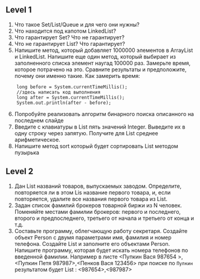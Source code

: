 ## Level 1
1. Что такое Set/List/Queue и для чего они нужны?
2. Что находится под капотом LinkedList? 
3. Что гарантирует Set? Что не гарантирует? 
4. Что не гарантирует List? Что гарантирует?
5. Напишите метод, который добавляет 1000000 элементов в ArrayList и LinkedList. 
Напишите еще один метод, который выбирает из заполненного списка элемент наугад 100000 раз. 
Замерьте время, которое потрачено на это. 
Сравните результаты и предположите, почему они именно такие.
Как замерить время:
```
    long before = System.currentTimeMillis();
    //здесь написать код выполнения
	long after = System.currentTimeMillis();
	System.out.println(after - before);
```
6. Попробуйте реализовать алгоритм бинарного поиска описанного на последнем слайде
7. Введите с клавиатуры в List пять значений Integer. Выведите их в одну строку через запятую. Получите для List среднее арифметическое.
8. Напишите метод sort который будет сортировать List методом пузырька

## Level 2
1. Дан List названий товаров, выпускаемых заводом. Определите, повторяется ли в этом Lis название первого товара, 
и, если повторяется, удалите все названия первого товара из List.
2. Задан список фамилий брокеров товарной биржи из N человек. Поменяйте местами фамилии брокеров: первого и последнего, второго и предпоследнего, третьего от начала и третьего от конца и т.д.
3. Составьте программу, облегчающую работу секретаря. Создайте объект Person с двумя параметрами имя, фамилия и номер телефона.
Создайте List<Person> и заполните его объектами Person.
Напишите программу, которая будет искать номера телефонов по введенной фамилии.
Например в листе <Пупкин Вася 987654 >,<Пупкин Петя 987987>,<Пенков Вася 123456> при поиске по `Пупкин` результатом будет List<Integer> : <987654>,<987987>
